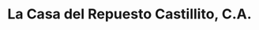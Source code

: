 ---
title: "La Casa del Repuesto Castillito, C.A."
url: /ciudad-guayana-puerto-ordaz/la-casa-del-repuesto-castillito-c-a/
shop: piezas de automóviles
---